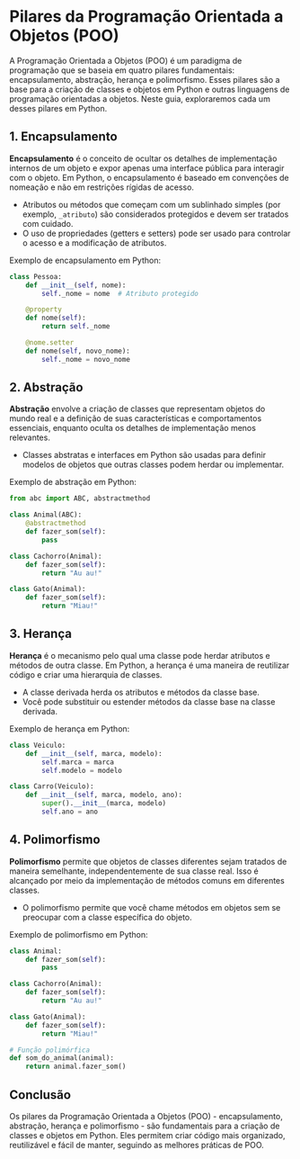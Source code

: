 # Pilares da Programação Orientada a Objetos (POO) 
A Programação Orientada a Objetos (POO) é um paradigma de programação que se baseia em quatro pilares fundamentais: encapsulamento, abstração, herança e polimorfismo. Esses pilares são a base para a criação de classes e objetos em Python e outras linguagens de programação orientadas a objetos. Neste guia, exploraremos cada um desses pilares em Python.

## 1. Encapsulamento
**Encapsulamento** é o conceito de ocultar os detalhes de implementação internos de um objeto e expor apenas uma interface pública para interagir com o objeto. Em Python, o encapsulamento é baseado em convenções de nomeação e não em restrições rígidas de acesso.

- Atributos ou métodos que começam com um sublinhado simples (por exemplo, `_atributo`) são considerados protegidos e devem ser tratados com cuidado.
- O uso de propriedades (getters e setters) pode ser usado para controlar o acesso e a modificação de atributos.

Exemplo de encapsulamento em Python:

```python
class Pessoa:
    def __init__(self, nome):
        self._nome = nome  # Atributo protegido

    @property
    def nome(self):
        return self._nome

    @nome.setter
    def nome(self, novo_nome):
        self._nome = novo_nome
```

## 2. Abstração
**Abstração** envolve a criação de classes que representam objetos do mundo real e a definição de suas características e comportamentos essenciais, enquanto oculta os detalhes de implementação menos relevantes.

- Classes abstratas e interfaces em Python são usadas para definir modelos de objetos que outras classes podem herdar ou implementar.

Exemplo de abstração em Python:

```python
from abc import ABC, abstractmethod

class Animal(ABC):
    @abstractmethod
    def fazer_som(self):
        pass

class Cachorro(Animal):
    def fazer_som(self):
        return "Au au!"

class Gato(Animal):
    def fazer_som(self):
        return "Miau!"
```

## 3. Herança
**Herança** é o mecanismo pelo qual uma classe pode herdar atributos e métodos de outra classe. Em Python, a herança é uma maneira de reutilizar código e criar uma hierarquia de classes.

- A classe derivada herda os atributos e métodos da classe base.
- Você pode substituir ou estender métodos da classe base na classe derivada.

Exemplo de herança em Python:

```python
class Veiculo:
    def __init__(self, marca, modelo):
        self.marca = marca
        self.modelo = modelo

class Carro(Veiculo):
    def __init__(self, marca, modelo, ano):
        super().__init__(marca, modelo)
        self.ano = ano
```

## 4. Polimorfismo
**Polimorfismo** permite que objetos de classes diferentes sejam tratados de maneira semelhante, independentemente de sua classe real. Isso é alcançado por meio da implementação de métodos comuns em diferentes classes.

- O polimorfismo permite que você chame métodos em objetos sem se preocupar com a classe específica do objeto.

Exemplo de polimorfismo em Python:

```python
class Animal:
    def fazer_som(self):
        pass

class Cachorro(Animal):
    def fazer_som(self):
        return "Au au!"

class Gato(Animal):
    def fazer_som(self):
        return "Miau!"

# Função polimórfica
def som_do_animal(animal):
    return animal.fazer_som()
```

## Conclusão
Os pilares da Programação Orientada a Objetos (POO) - encapsulamento, abstração, herança e polimorfismo - são fundamentais para a criação de classes e objetos em Python. Eles permitem criar código mais organizado, reutilizável e fácil de manter, seguindo as melhores práticas de POO.